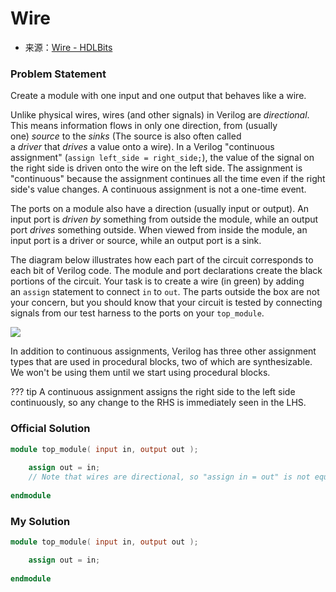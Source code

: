 # Wire
- 来源：[Wire - HDLBits](https://hdlbits.01xz.net/wiki/Wire)

### Problem Statement
Create a module with one input and one output that behaves like a wire.

Unlike physical wires, wires (and other signals) in Verilog are _directional_. This means information flows in only one direction, from (usually one) _source_ to the _sinks_ (The source is also often called a _driver_ that _drives_ a value onto a wire). In a Verilog "continuous assignment" (`assign left_side = right_side;`), the value of the signal on the right side is driven onto the wire on the left side. The assignment is "continuous" because the assignment continues all the time even if the right side's value changes. A continuous assignment is not a one-time event.

The ports on a module also have a direction (usually input or output). An input port is _driven by_ something from outside the module, while an output port _drives_ something outside. When viewed from inside the module, an input port is a driver or source, while an output port is a sink.

The diagram below illustrates how each part of the circuit corresponds to each bit of Verilog code. The module and port declarations create the black portions of the circuit. Your task is to create a wire (in green) by adding an `assign` statement to connect `in` to `out`. The parts outside the box are not your concern, but you should know that your circuit is tested by connecting signals from our test harness to the ports on your `top_module`.

  

[![](https://hdlbits.01xz.net/mw/images/7/77/Wire.png)](https://hdlbits.01xz.net/wiki/File:Wire.png)

  
In addition to continuous assignments, Verilog has three other assignment types that are used in procedural blocks, two of which are synthesizable. We won't be using them until we start using procedural blocks.

??? tip
	A continuous assignment assigns the right side to the left side continuously, so any change to the RHS is immediately seen in the LHS.

### Official Solution
```Verilog
module top_module( input in, output out );
	
	assign out = in;
	// Note that wires are directional, so "assign in = out" is not equivalent.
	
endmodule
```

### My Solution
```Verilog
module top_module( input in, output out );

    assign out = in;
    
endmodule
```